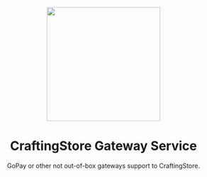 <div align="center">
  <img src="https://github.com/ZorTik/craftingstore-gateway-service/assets/67344817/cde6851d-aa18-41b6-bee7-757a8a139133" width="256px">

  # CraftingStore Gateway Service
  GoPay or other not out-of-box gateways support to CraftingStore.
</div>
